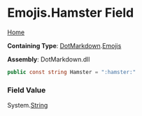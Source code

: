 # Emojis\.Hamster Field

[Home](../../../README.md)

**Containing Type**: [DotMarkdown](../../README.md)\.[Emojis](../README.md)

**Assembly**: DotMarkdown\.dll

```csharp
public const string Hamster = ":hamster:"
```

### Field Value

System\.[String](https://docs.microsoft.com/en-us/dotnet/api/system.string)
